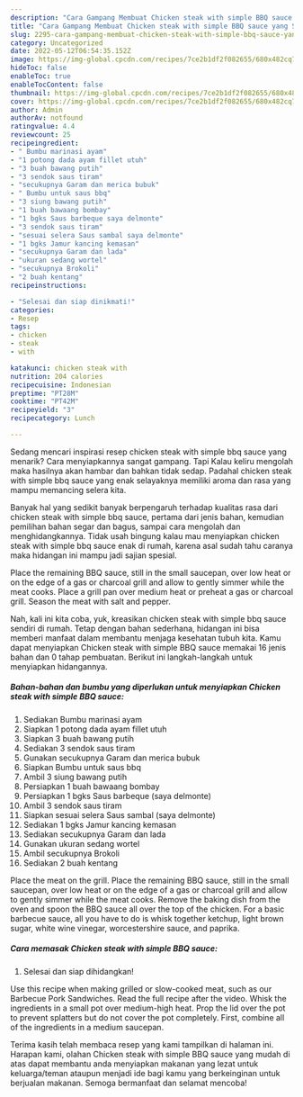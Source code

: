 ```yaml
---
description: "Cara Gampang Membuat Chicken steak with simple BBQ sauce yang Sempurna, Buat Buka Puasa Menggugah Selera"
title: "Cara Gampang Membuat Chicken steak with simple BBQ sauce yang Sempurna, Buat Buka Puasa Menggugah Selera"
slug: 2295-cara-gampang-membuat-chicken-steak-with-simple-bbq-sauce-yang-sempurna-buat-buka-puasa-menggugah-selera
category: Uncategorized
date: 2022-05-12T06:54:35.152Z
image: https://img-global.cpcdn.com/recipes/7ce2b1df2f082655/680x482cq70/chicken-steak-with-simple-bbq-sauce-foto-resep-utama.jpg
hideToc: false
enableToc: true
enableTocContent: false
thumbnail: https://img-global.cpcdn.com/recipes/7ce2b1df2f082655/680x482cq70/chicken-steak-with-simple-bbq-sauce-foto-resep-utama.jpg
cover: https://img-global.cpcdn.com/recipes/7ce2b1df2f082655/680x482cq70/chicken-steak-with-simple-bbq-sauce-foto-resep-utama.jpg
author: Admin
authorAv: notfound
ratingvalue: 4.4
reviewcount: 25
recipeingredient:
- " Bumbu marinasi ayam"
- "1 potong dada ayam fillet utuh"
- "3 buah bawang putih"
- "3 sendok saus tiram"
- "secukupnya Garam dan merica bubuk"
- " Bumbu untuk saus bbq"
- "3 siung bawang putih"
- "1 buah bawaang bombay"
- "1 bgks Saus barbeque saya delmonte"
- "3 sendok saus tiram"
- "sesuai selera Saus sambal saya delmonte"
- "1 bgks Jamur kancing kemasan"
- "secukupnya Garam dan lada"
- "ukuran sedang wortel"
- "secukupnya Brokoli"
- "2 buah kentang"
recipeinstructions:

- "Selesai dan siap dinikmati!"
categories:
- Resep
tags:
- chicken
- steak
- with

katakunci: chicken steak with 
nutrition: 204 calories
recipecuisine: Indonesian
preptime: "PT28M"
cooktime: "PT42M"
recipeyield: "3"
recipecategory: Lunch

---
```



Sedang mencari inspirasi resep chicken steak with simple bbq sauce yang menarik? Cara menyiapkannya sangat gampang. Tapi Kalau keliru mengolah maka hasilnya akan hambar dan bahkan tidak sedap. Padahal chicken steak with simple bbq sauce yang enak selayaknya memiliki aroma dan rasa yang mampu memancing selera kita.


Banyak hal yang sedikit banyak berpengaruh terhadap kualitas rasa dari chicken steak with simple bbq sauce, pertama dari jenis bahan, kemudian pemilihan bahan segar dan bagus, sampai cara mengolah dan menghidangkannya. Tidak usah bingung kalau mau menyiapkan chicken steak with simple bbq sauce enak di rumah, karena asal sudah tahu caranya maka hidangan ini mampu jadi sajian spesial.

Place the remaining BBQ sauce, still in the small saucepan, over low heat or on the edge of a gas or charcoal grill and allow to gently simmer while the meat cooks. Place a grill pan over medium heat or preheat a gas or charcoal grill. Season the meat with salt and pepper.


Nah, kali ini kita coba, yuk, kreasikan chicken steak with simple bbq sauce sendiri di rumah. Tetap dengan bahan sederhana, hidangan ini bisa memberi manfaat dalam membantu menjaga kesehatan tubuh kita. Kamu dapat menyiapkan Chicken steak with simple BBQ sauce memakai 16 jenis bahan dan 0 tahap pembuatan. Berikut ini langkah-langkah untuk menyiapkan hidangannya.

<!--inarticleads1-->

##### Bahan-bahan dan bumbu yang diperlukan untuk menyiapkan Chicken steak with simple BBQ sauce:

1. Sediakan  Bumbu marinasi ayam
1. Siapkan 1 potong dada ayam fillet utuh
1. Siapkan 3 buah bawang putih
1. Sediakan 3 sendok saus tiram
1. Gunakan secukupnya Garam dan merica bubuk
1. Siapkan  Bumbu untuk saus bbq
1. Ambil 3 siung bawang putih
1. Persiapkan 1 buah bawaang bombay
1. Persiapkan 1 bgks Saus barbeque (saya delmonte)
1. Ambil 3 sendok saus tiram
1. Siapkan sesuai selera Saus sambal (saya delmonte)
1. Sediakan 1 bgks Jamur kancing kemasan
1. Sediakan secukupnya Garam dan lada
1. Gunakan ukuran sedang wortel
1. Ambil secukupnya Brokoli
1. Sediakan 2 buah kentang


Place the meat on the grill. Place the remaining BBQ sauce, still in the small saucepan, over low heat or on the edge of a gas or charcoal grill and allow to gently simmer while the meat cooks. Remove the baking dish from the oven and spoon the BBQ sauce all over the top of the chicken. For a basic barbecue sauce, all you have to do is whisk together ketchup, light brown sugar, white wine vinegar, worcestershire sauce, and paprika. 

<!--inarticleads2-->

##### Cara memasak Chicken steak with simple BBQ sauce:


1. Selesai dan siap dihidangkan!

Use this recipe when making grilled or slow-cooked meat, such as our Barbecue Pork Sandwiches. Read the full recipe after the video. Whisk the ingredients in a small pot over medium-high heat. Prop the lid over the pot to prevent splatters but do not cover the pot completely. First, combine all of the ingredients in a medium saucepan. 

Terima kasih telah membaca resep yang kami tampilkan di halaman ini. Harapan kami, olahan Chicken steak with simple BBQ sauce yang mudah di atas dapat membantu anda menyiapkan makanan yang lezat untuk keluarga/teman ataupun menjadi ide bagi kamu yang berkeinginan untuk berjualan makanan. Semoga bermanfaat dan selamat mencoba!
